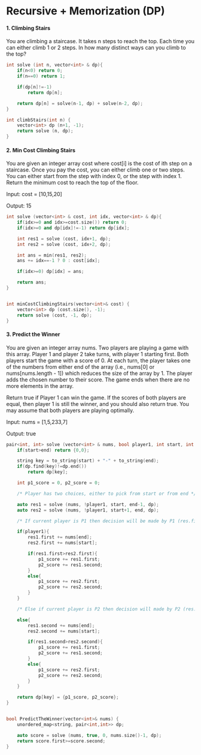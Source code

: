 # Recursive + Memorization (DP)

#### 1. Climbing Stairs
You are climbing a staircase. It takes n steps to reach the top. Each time you can either climb 1 or 2 steps. In how many distinct ways can you climb to the top?

```cpp
int solve (int n, vector<int> & dp){
    if(n<0) return 0;
    if(n==0) return 1;

    if(dp[n]!=-1) 
        return dp[n];

    return dp[n] = solve(n-1, dp) + solve(n-2, dp);
}

int climbStairs(int n) {
    vector<int> dp (n+1, -1);
    return solve (n, dp);
}
```

#### 2. Min Cost Climbing Stairs
You are given an integer array cost where cost[i] is the cost of ith step on a staircase. Once you pay the cost, you can either climb one or two steps. You can either start from the step with index 0, or the step with index 1. Return the minimum cost to reach the top of the floor.

Input: cost = [10,15,20]

Output: 15

```cpp
int solve (vector<int> & cost, int idx, vector<int> & dp){
    if(idx>=0 and idx>=cost.size()) return 0;
    if(idx>=0 and dp[idx]!=-1) return dp[idx];

    int res1 = solve (cost, idx+1, dp);
    int res2 = solve (cost, idx+2, dp);

    int ans = min(res1, res2);
    ans += idx==-1 ? 0 : cost[idx];

    if(idx>=0) dp[idx] = ans;

    return ans;
}


int minCostClimbingStairs(vector<int>& cost) {
    vector<int> dp (cost.size(), -1);
    return solve (cost, -1, dp);
}
```

#### 3. Predict the Winner
You are given an integer array nums. Two players are playing a game with this array. Player 1 and player 2 take turns, with player 1 starting first. Both players start the game with a score of 0. At each turn, the player takes one of the numbers from either end of the array (i.e., nums[0] or nums[nums.length - 1]) which reduces the size of the array by 1. The player adds the chosen number to their score. The game ends when there are no more elements in the array.

Return true if Player 1 can win the game. If the scores of both players are equal, then player 1 is still the winner, and you should also return true. You may assume that both players are playing optimally.

Input: nums = [1,5,233,7]

Output: true

```cpp
pair<int, int> solve (vector<int> & nums, bool player1, int start, int end, unordered_map<string, pair<int,int>> & dp){
    if(start>end) return {0,0};

    string key = to_string(start) + "-" + to_string(end);
    if(dp.find(key)!=dp.end())
        return dp[key];

    int p1_score = 0, p2_score = 0;

    /* Player has two choices, either to pick from start or from end */

    auto res1 = solve (nums, !player1, start, end-1, dp);
    auto res2 = solve (nums, !player1, start+1, end, dp);

    /* If current player is P1 then decision will be made by P1 (res.first) */

    if(player1){
        res1.first += nums[end];
        res2.first += nums[start];

        if(res1.first>res2.first){
            p1_score += res1.first;
            p2_score += res1.second;
        }
        else{
            p1_score += res2.first;
            p2_score += res2.second;
        }            
    }

    /* Else if current player is P2 then decision will made by P2 (res.second) */

    else{
        res1.second += nums[end];
        res2.second += nums[start];

        if(res1.second>res2.second){
            p1_score += res1.first;
            p2_score += res1.second;
        }
        else{
            p1_score += res2.first;
            p2_score += res2.second;
        }
    }

    return dp[key] = {p1_score, p2_score};
}


bool PredictTheWinner(vector<int>& nums) {
    unordered_map<string, pair<int,int>> dp;

    auto score = solve (nums, true, 0, nums.size()-1, dp);
    return score.first>=score.second;
}
```
